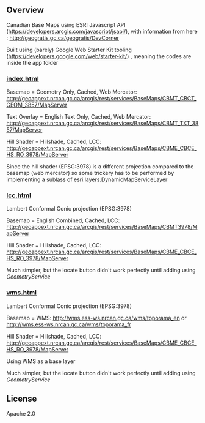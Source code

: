 ## Overview

Canadian Base Maps using ESRI Javascript API (https://developers.arcgis.com/javascript/jsapi/), with information from here : http://geogratis.gc.ca/geogratis/DevCorner

Built using (barely) Google Web Starter Kit tooling (https://developers.google.com/web/starter-kit/) , meaning the codes are inside the app folder

### <a href='http://ericpanorel.github.io/canadian-maps-esri/index.html' target='_blank'>index.html</a>


Basemap = Geometry Only, Cached, Web Mercator: http://geoappext.nrcan.gc.ca/arcgis/rest/services/BaseMaps/CBMT_CBCT_GEOM_3857/MapServer

Text Overlay = English Text Only, Cached, Web Mercator: http://geoappext.nrcan.gc.ca/arcgis/rest/services/BaseMaps/CBMT_TXT_3857/MapServer

Hill Shader = Hillshade, Cached, LCC: http://geoappext.nrcan.gc.ca/arcgis/rest/services/BaseMaps/CBME_CBCE_HS_RO_3978/MapServer

Since the hill shader (EPSG:3978) is a different projection compared to the basemap (web mercator) so some trickery has to be performed by
implementing a sublass of esri.layers.DynamicMapServiceLayer

### <a href='http://ericpanorel.github.io/canadian-maps-esri/lcc.html' target='_blank'>lcc.html</a>
Lambert Conformal Conic projection (EPSG:3978) 

Basemap = English Combined, Cached, LCC: http://geoappext.nrcan.gc.ca/arcgis/rest/services/BaseMaps/CBMT3978/MapServer

Hill Shader = Hillshade, Cached, LCC: http://geoappext.nrcan.gc.ca/arcgis/rest/services/BaseMaps/CBME_CBCE_HS_RO_3978/MapServer

Much simpler, but the locate button didn't work perfectly until adding using <i>GeometryService</i>

### <a href='http://ericpanorel.github.io/canadian-maps-esri/wms.html' target='_blank'>wms.html</a>
Lambert Conformal Conic projection (EPSG:3978) 

Basemap = WMS: http://wms.ess-ws.nrcan.gc.ca/wms/toporama_en or http://wms.ess-ws.nrcan.gc.ca/wms/toporama_fr

Hill Shader = Hillshade, Cached, LCC: http://geoappext.nrcan.gc.ca/arcgis/rest/services/BaseMaps/CBME_CBCE_HS_RO_3978/MapServer

Using WMS as a base layer

Much simpler, but the locate button didn't work perfectly until adding using <i>GeometryService</i>


## License

Apache 2.0  
